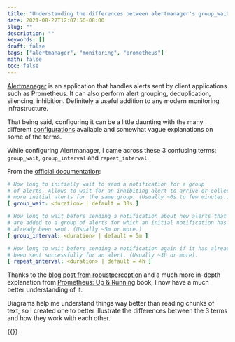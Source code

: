 ```yaml
---
title: "Understanding the differences between alertmanager's group_wait, group_interval and repeat_interval"
date: 2021-08-27T12:07:56+08:00
slug: ""
description: ""
keywords: []
draft: false
tags: ["alertmanager", "monitoring", "prometheus"]
math: false
toc: false
---
```


[Alertmanager](https://prometheus.io/docs/alerting/latest/alertmanager/) is an application that handles alerts sent by client applications such as Prometheus. It can also perform alert grouping, deduplication, silencing, inhibition. Definitely a useful addition to any modern monitoring infrastructure.

That being said, configuring it can be a little daunting with the many different [configurations](https://prometheus.io/docs/alerting/latest/configuration/) available and somewhat vague explanations on some of the terms.

While configuring Alertmanager, I came across these 3 confusing terms: `group_wait`, `group_interval` and `repeat_interval`. 

From the [official documentation](https://prometheus.io/docs/alerting/latest/configuration/#route):
```yaml
# How long to initially wait to send a notification for a group
# of alerts. Allows to wait for an inhibiting alert to arrive or collect
# more initial alerts for the same group. (Usually ~0s to few minutes.)
[ group_wait: <duration> | default = 30s ]

# How long to wait before sending a notification about new alerts that
# are added to a group of alerts for which an initial notification has
# already been sent. (Usually ~5m or more.)
[ group_interval: <duration> | default = 5m ]

# How long to wait before sending a notification again if it has already
# been sent successfully for an alert. (Usually ~3h or more).
[ repeat_interval: <duration> | default = 4h ]
```

Thanks to the [blog post from robustperception](https://www.robustperception.io/whats-the-difference-between-group_interval-group_wait-and-repeat_interval) and a much more in-depth explanation from [Prometheus: Up & Running](https://www.oreilly.com/library/view/prometheus-up/9781492034131/) book, I now have a much better understanding of it.

Diagrams help me understand things way better than reading chunks of text, so I created one to better illustrate the differences between the 3 terms and how they work with each other.

{{<zoomable-img src="alertmanager-terms.png" alt="alertmanager-terms-diagram" caption="" >}}